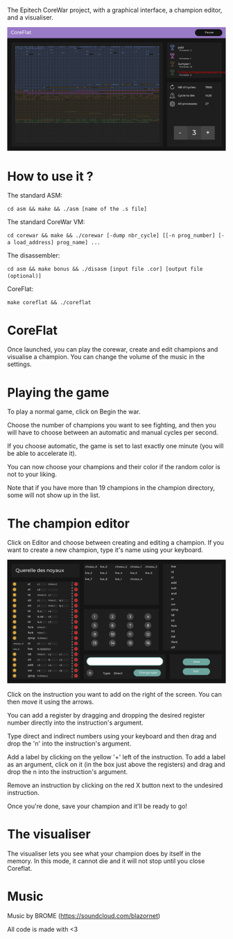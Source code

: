 The Epitech CoreWar project, with a graphical interface, a champion editor, and a visualiser.

![alt text](https://github.com/tristanblt/Coreflat/blob/master/bonus/assets/imgs/screen1.png)

# How to use it ?

The standard ASM:

```
cd asm && make && ./asm [name of the .s file]
```

The standard CoreWar VM:

```
cd corewar && make && ./corewar [-dump nbr_cycle] [[-n prog_number] [-a load_address] prog_name] ...
```

The disassembler:

```
cd asm && make bonus && ./disasm [input file .cor] [output file (optional)]
```

CoreFlat:

```
make coreflat && ./coreflat
```

# CoreFlat

Once launched, you can play the corewar, create and edit champions and visualise a champion. You can change the volume of the music in the settings.

# Playing the game

To play a normal game, click on Begin the war.

Choose the number of champions you want to see fighting, and then you will have to choose between an automatic and manual cycles per second.

If you choose automatic, the game is set to last exactly one minute (you will be able to accelerate it).

You can now choose your champions and their color if the random color is not to your liking.

Note that if you have more than 19 champions in the champion directory, some will not show up in the list.

# The champion editor

Click on Editor and choose between creating and editing a champion.
If you want to create a new champion, type it's name using your keyboard.

![alt text](https://github.com/tristanblt/Coreflat/blob/master/bonus/assets/imgs/screen2.png)

Click on the instruction you want to add on the right of the screen.
You can then move it using the arrows.

You can add a register by dragging and dropping the desired register number directly into the instruction's argument.

Type direct and indirect numbers using your keyboard and then drag and drop the 'n' into the instruction's argument.

Add a label by clicking on the yellow '+' left of the instruction.
To add a label as an argument, click on it (in the box just above the registers) and drag and drop the n into the instruction's argument.

Remove an instruction by clicking on the red X button next to the undesired instruction.

Once you're done, save your champion and it'll be ready to go!

# The visualiser

The visualiser lets you see what your champion does by itself in the memory. In this mode, it cannot die and it will not stop until you close Coreflat.

# Music

Music by BROME (https://soundcloud.com/blazornet)

All code is made with <3
